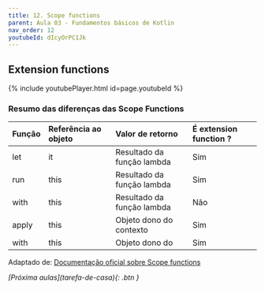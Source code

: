 ```yaml
---
title: 12. Scope functions
parent: Aula 03 - Fundamentos básicos de Kotlin
nav_order: 12
youtubeId: dIcyOrPC1Jk
---
```


## Extension functions

{% include youtubePlayer.html id=page.youtubeId %}

### Resumo das diferenças das Scope Functions

| Função      | Referência ao objeto | Valor de retorno           | É extension function ? |
|:------------|:---------------------|:---------------------------|:-----------------------|
| let         | it                   | Resultado da função lambda | Sim                    |
| run         | this                 | Resultado da função lambda | Sim                    |
| with        | this                 | Resultado da função lambda | Não                    |
| apply       | this                 | Objeto dono do contexto    | Sim                    |
| with        | this                 | Objeto dono do             | Sim                    |



Adaptado de: [Documentação oficial sobre Scope functions](https://kotlinlang.org/docs/scope-functions.html#function-selection)

<span class="fs-3 float-right">
<i class="fas fa-download">[Próxima aulas](tarefa-de-casa){: .btn }</i>
</span>
